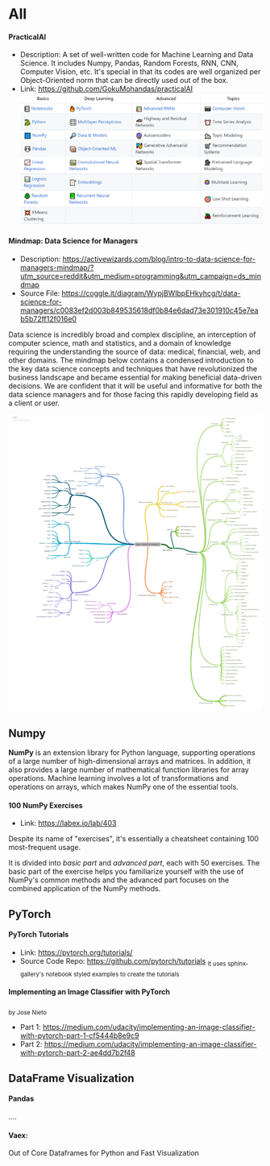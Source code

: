 # All

#### PracticalAI
* Description: A set of well-written code for Machine Learning and Data Science. It includes Numpy, Pandas, Random Forests, RNN, CNN, Computer Vision, etc. It's special in that its codes are well organized per Object-Oriented norm that can be directly used out of the box.
* Link: https://github.com/GokuMohandas/practicalAI
![Contents: PracticalAI](./practical-ai.png)


#### Mindmap: Data Science for Managers 
* Description: https://activewizards.com/blog/intro-to-data-science-for-managers-mindmap/?utm_source=reddit&utm_medium=programming&utm_campaign=ds_mindmap
* Source File: https://coggle.it/diagram/WypjBWlbpEHkyhcg/t/data-science-for-managers/c0083ef2d003b849535618df0b84e6dad73e301910c45e7eab5b72ff12f016e0

Data science is incredibly broad and complex discipline, an interception of computer science, math and statistics, and a domain of knowledge requiring the understanding the source of data: medical, financial, web, and other domains. The mindmap below contains a condensed introduction to the key data science concepts and techniques that have revolutionized the business landscape and became essential for making beneficial data-driven decisions. We are confident that it will be useful and informative for both the data science managers and for those facing this rapidly developing field as a client or user.

![Mindmap: data science for managers](./data-science-for-managers.png)

## Numpy 
**NumPy** is an extension library for Python language, supporting operations of a large number of high-dimensional arrays and matrices. In addition, it also provides a large number of mathematical function libraries for array operations. Machine learning involves a lot of transformations and operations on arrays, which makes NumPy one of the essential tools.

#### 100 NumPy Exercises
* Link: https://labex.io/lab/403

Despite its name of "exercises", it's essentially a cheatsheet containing 100 most-frequent usage. 

It is divided into _basic part_ and _advanced part_, each with 50 exercises. The basic part of the exercise helps you familiarize yourself with the use of NumPy's common methods and the advanced part focuses on the combined application of the NumPy methods. 

## PyTorch

#### PyTorch Tutorials
* Link: https://pytorch.org/tutorials/
* Source Code Repo: https://github.com/pytorch/tutorials
<sub>It uses sphinx-gallery's notebook styled examples to create the tutorials</sub>

#### Implementing an Image Classifier with PyTorch
<sub>by Jose Nieto</sub>
* Part 1: https://medium.com/udacity/implementing-an-image-classifier-with-pytorch-part-1-cf5444b8e9c9
* Part 2: https://medium.com/udacity/implementing-an-image-classifier-with-pytorch-part-2-ae4dd7b2f48


## DataFrame Visualization

#### Pandas 

....

#### Vaex: 

Out of Core Dataframes for Python and Fast Visualization


